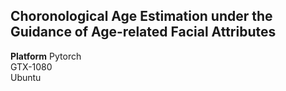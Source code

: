 **Choronological Age Estimation under the Guidance of Age-related Facial Attributes**
-------

**Platform**
  Pytorch<br>
  GTX-1080<br>
  Ubuntu<br>
